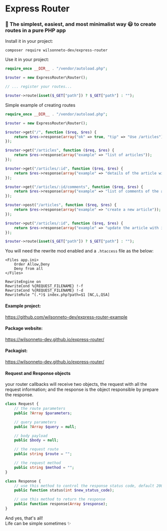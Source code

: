# Express Router

### 🎈 The simplest, easiest, and most minimalist way 😃 to create routes in a pure PHP app

Install it in your project:
```console
composer require wilsonneto-dev/express-router
```

Use it in your project:
```php
require_once __DIR__ . "/vendor/autoload.php";

$router = new ExpressRouter\Router();

// ... register your routes...

$router->route(isset($_GET["path"]) ? $_GET["path"] : "");
```

Simple example of creating routes
```php
require_once __DIR__ . "/vendor/autoload.php";

$router = new ExpressRouter\Router();

$router->get("/", function ($req, $res) {
    return $res->response(array("ok" => true, "tip" => "Use /articles"));
});

$router->get("/articles", function ($req, $res) {
    return $res->response(array("example" => "list of articles"));
});

$router->get("/articles/:id", function ($req, $res) {
    return $res->response(array("example" => "details of the article with id " . $req->parameters["id"]));
});

$router->get("/articles/:id/comments", function ($req, $res) {
    return $res->response(array("example" => "list of comments of the article with id " . $req->parameters["id"]));
});

$router->post("/articles", function ($req, $res) {
    return $res->response(array("example" => "create a new article"));
});

$router->put("/articles/:id", function ($req, $res) {
    return $res->response(array("example" => "update the article with id " . $req->parameters["id"]));
});

$router->route(isset($_GET["path"]) ? $_GET["path"] : "");
```

You will need the rewrite mod enabled and a `.htaccess` file as the below: 
```
<Files app.ini> 
    Order Allow,Deny
    Deny from all
</Files>

RewriteEngine on
RewriteCond %{REQUEST_FILENAME} !-f
RewriteCond %{REQUEST_FILENAME} !-d
RewriteRule ^(.*)$ index.php?path=$1 [NC,L,QSA]
```

#### Example project:

https://github.com/wilsonneto-dev/express-router-example

#### Package website:

https://wilsonneto-dev.github.io/express-router/

#### Packagist:

https://wilsonneto-dev.github.io/express-router/

#### Request and Response objects

your router callbacks will receive two objects, the request with all the request information; and the response is the object responsible by prepare the response.

```php
class Request {
    // the route parameters
    public ?Array $parameters;

    // query parameters 
    public ?Array $query = null;

    // body payload
    public $body = null;

    // the request route
    public string $route = "";

    // the request method
    public string $method = "";
}
```

```php
class Response {
    // use this method to control the response status code, default 200. 
    public function status(int $new_status_code);

    // use this method to return the response
    public function response(Array $response);
}
```

And yes, that's all! <br />
Life can be simple sometimes ✨
